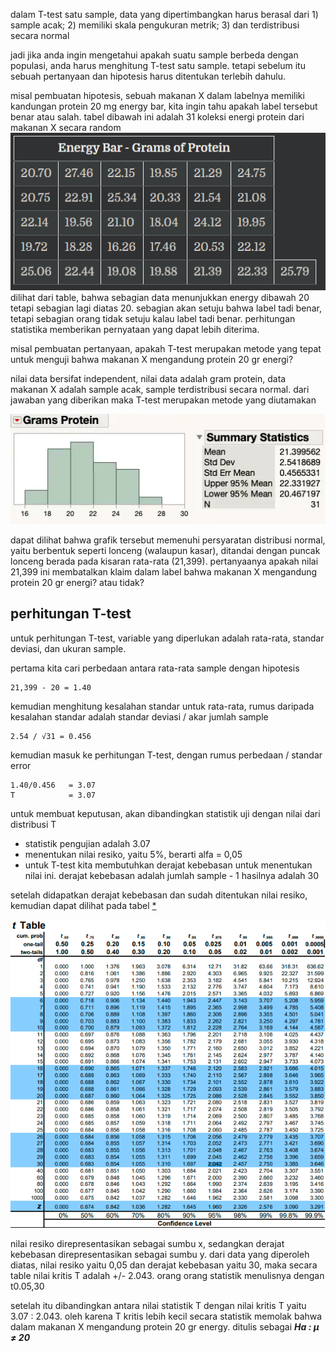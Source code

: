 dalam T-test satu sample, data yang dipertimbangkan harus berasal dari 1) sample acak; 2) memiliki skala pengukuran metrik; 3) dan terdistribusi secara normal

jadi jika anda ingin mengetahui apakah suatu sample berbeda dengan populasi, anda harus menghitung T-test satu sample. tetapi sebelum itu sebuah pertanyaan dan hipotesis harus ditentukan terlebih dahulu.

misal pembuatan hipotesis, sebuah makanan X dalam labelnya memiliki kandungan protein 20 mg energy bar, kita ingin tahu apakah label tersebut benar atau salah.  tabel dibawah ini adalah 31 koleksi energi protein dari makanan X secara random
![4df2c3b0b6b4b5a34d54bb29a4df28f6.png](../../../../_resources/4df2c3b0b6b4b5a34d54bb29a4df28f6.png)
dilihat dari table, bahwa sebagian data menunjukkan energy dibawah 20 tetapi sebagian lagi diatas 20. sebagian akan setuju bahwa label tadi benar, tetapi sebagian orang tidak setuju kalau label tadi benar. perhitungan statistika memberikan pernyataan yang dapat lebih diterima.

misal pembuatan pertanyaan, apakah T-test merupakan metode yang tepat untuk menguji bahwa makanan X mengandung protein 20 gr energi?

nilai data bersifat independent, nilai data adalah gram protein, data makanan X adalah sample acak, sample terdistribusi secara normal. dari jawaban yang diberikan maka T-test merupakan metode yang diutamakan

![81e01538932fe508cea7c2e5e8ab2956.png](../../../../_resources/81e01538932fe508cea7c2e5e8ab2956.png)

dapat dilihat bahwa grafik tersebut memenuhi persyaratan distribusi normal, yaitu berbentuk seperti lonceng (walaupun kasar), ditandai dengan puncak lonceng berada pada kisaran rata-rata (21,399). pertanyaanya apakah nilai 21,399 ini membatalkan klaim dalam label bahwa makanan X mengandung protein 20 gr energi? atau tidak?

## perhitungan T-test
untuk perhitungan T-test, variable yang diperlukan adalah rata-rata, standar deviasi, dan ukuran sample.

pertama kita cari perbedaan antara rata-rata sample dengan hipotesis

	21,399 - 20 = 1.40

kemudian menghitung kesalahan standar untuk rata-rata, rumus daripada kesalahan standar adalah standar deviasi / akar jumlah sample

	2.54 / √31 = 0.456
	
kemudian masuk ke perhitungan T-test, dengan rumus perbedaan / standar error 

	1.40/0.456   = 3.07
	T            = 3.07

	
untuk membuat keputusan, akan dibandingkan statistik uji dengan nilai dari distribusi T 

- statistik pengujian adalah 3.07
- menentukan nilai resiko, yaitu 5%, berarti alfa = 0,05
- untuk T-test kita membutuhkan derajat kebebasan untuk menentukan nilai ini. derajat kebebasan adalah jumlah sample - 1 hasilnya adalah 30 

setelah didapatkan derajat kebebasan dan sudah ditentukan nilai resiko, kemudian dapat dilihat pada tabel [*](https://www.sjsu.edu/faculty/gerstman/StatPrimer/t-table.pdf)

![e58651b983c57469f6b13d097f551ab5.png](../../../../_resources/e58651b983c57469f6b13d097f551ab5.png)

nilai resiko direpresentasikan sebagai sumbu x, sedangkan derajat kebebasan direpresentasikan sebagai sumbu y. dari data yang diperoleh diatas, nilai resiko yaitu 0,05 dan derajat kebebasan yaitu 30, maka secara table nilai kritis T adalah +/- 2.043. orang orang statistik menulisnya dengan t0.05,30
 

setelah itu dibandingkan antara nilai statistik T dengan nilai kritis T yaitu 3.07 : 2.043. oleh karena T kritis lebih kecil secara statistik memolak bahwa dalam makanan X mengandung protein 20 gr energy. ditulis sebagai ***Ha : μ ≠ 20***


